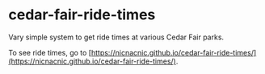 # cedar-fair-ride-times
Vary simple system to get ride times at various Cedar Fair parks.

To see ride times, go to [https://nicnacnic.github.io/cedar-fair-ride-times/](https://nicnacnic.github.io/cedar-fair-ride-times/).

